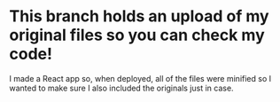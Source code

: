 # This branch holds an upload of my original files so you can check my code!
I made a React app so, when deployed, all of the files were minified so I wanted to make sure I also included the originals just in case. 
